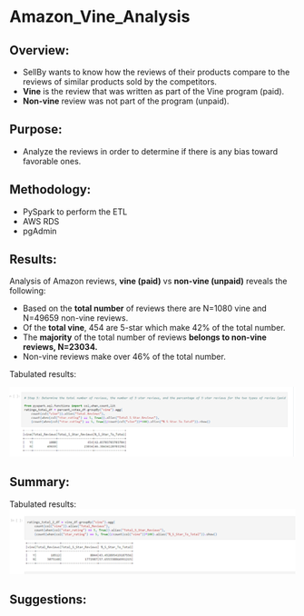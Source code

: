 # Amazon_Vine_Analysis

## Overview:
- SellBy wants to know how the reviews of their products compare to the reviews of similar products sold by the competitors.
- **Vine** is the review that was written as part of the Vine program (paid).
- **Non-vine** review was not part of the program (unpaid).



## Purpose:
- Analyze the reviews in order to determine if there is any bias toward favorable ones.

## Methodology:
- PySpark to perform the ETL
- AWS RDS
- pgAdmin

## Results:
Analysis of Amazon reviews, **vine (paid)** vs **non-vine (unpaid)** reveals the following:
- Based on the **total number** of reviews there are N=1080 vine and N=49659 non-vine reviews.  
- Of the **total vine**, 454 are 5-star which make 42% of the total number.
- The **majority** of the total number of reviews **belongs to non-vine reviews, N=23034.**
- Non-vine reviews make over 46% of the total number.

Tabulated results:

![](comparison_vine_vs_not_percentage.png)

## Summary:


Tabulated results:
![](total_comparison_vine_vs_not.png)


## Suggestions:
